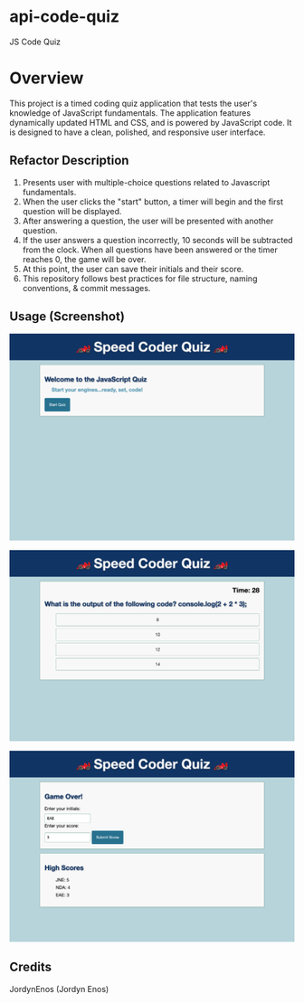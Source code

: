 # api-code-quiz
JS Code Quiz

# Overview

This project is a timed coding quiz application that tests the user's knowledge of JavaScript fundamentals. The application features dynamically updated HTML and CSS, and is powered by JavaScript code. It is designed to have a clean, polished, and responsive user interface.


## Refactor Description

1. Presents user with multiple-choice questions related to Javascript fundamentals.
2. When the user clicks the "start" button, a timer will begin and the first question will be displayed. 
3. After answering a question, the user will be presented with another question.
4. If the user answers a question incorrectly, 10 seconds will be subtracted from the clock. When all questions have been answered or the timer reaches 0, the game will be over.
5. At this point, the user can save their initials and their score.
6. This repository follows best practices for file structure, naming conventions, & commit messages. 


## Usage (Screenshot)

![Screenshot of Welcome Page](https://github.com/JordynEnos/api-code-quiz/blob/441af827fdaa12a0ef73c5a20d1b1736240fdbbb/welcome-screenshot.png)

![Screenshot of Question Sample](https://github.com/JordynEnos/api-code-quiz/blob/441af827fdaa12a0ef73c5a20d1b1736240fdbbb/question-sample-screenshot.png)

![Screenshot of Game Over & High Score](https://github.com/JordynEnos/api-code-quiz/blob/441af827fdaa12a0ef73c5a20d1b1736240fdbbb/game-over-screenshot.png)

## Credits

JordynEnos (Jordyn Enos)



